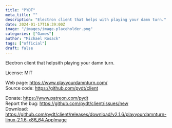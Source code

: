 ```yaml
---
title: "PYDT"
meta_title: ""
description: "Electron client that helps with playing your damn turn."
date: 2024-01-17T16:39:00Z
image: "/images/image-placeholder.png"
categories: ["Games"]
author: "Michael Rosack"
tags: ["official"]
draft: false
---
```


Electron client that helpsith playing your damn turn.

License: MIT

Web page: https://www.playyourdamnturn.com/  
Source code: https://github.com/pydt/client

Donate: https://www.patreon.com/pydt  
Report the bug: https://github.com/pydt/client/issues/new  
Download: https://github.com/pydt/client/releases/download/v2.1.6/playyourdamnturn-linux-2.1.6-x86_64.AppImage
